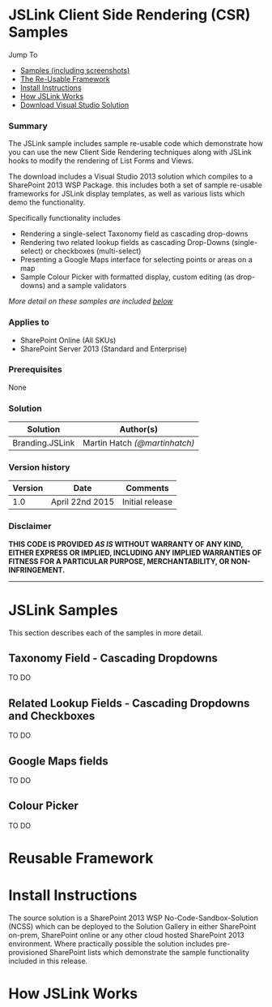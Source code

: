 # JSLink Client Side Rendering (CSR) Samples  #

Jump To
* [Samples (including screenshots)](#jslink-samples)
* [The Re-Usable Framework](#reusable-framework)
* [Install Instructions](#install-instructions)
* [How JSLink Works](#how-jslink-works)
* [Download Visual Studio Solution](../../archive/master.zip)

### Summary ###
The JSLink sample includes sample re-usable code which demonstrate how you can use the new Client Side Rendering techniques along with JSLink hooks to modify the rendering of List Forms and Views.

The download includes a Visual Studio 2013 solution which compiles to a SharePoint 2013 WSP Package. this includes both a set of sample re-usable frameworks for JSLink display templates, as well as various lists which demo the functionality.

Specifically functionality includes

* Rendering a single-select Taxonomy field as cascading drop-downs
* Rendering two related lookup fields as cascading Drop-Downs (single-select) or checkboxes (multi-select)
* Presenting a Google Maps interface for selecting points or areas on a map
* Sample Colour Picker with formatted display, custom editing (as drop-downs) and a sample validators

*More detail on these samples are included [below](#jslink-samples)*

### Applies to ###
-  SharePoint Online (All SKUs)
-  SharePoint Server 2013 (Standard and Enterprise)

### Prerequisites ###
None

### Solution ###
Solution | Author(s)
---------|----------
Branding.JSLink | Martin Hatch *(@martinhatch)*

### Version history ###
Version  | Date | Comments
---------| -----| --------
1.0  | April 22nd 2015 | Initial release

### Disclaimer ###
**THIS CODE IS PROVIDED *AS IS* WITHOUT WARRANTY OF ANY KIND, EITHER EXPRESS OR IMPLIED, INCLUDING ANY IMPLIED WARRANTIES OF FITNESS FOR A PARTICULAR PURPOSE, MERCHANTABILITY, OR NON-INFRINGEMENT.**

----------

# JSLink Samples #
This section describes each of the samples in more detail.

## Taxonomy Field - Cascading Dropdowns ##
TO DO

## Related Lookup Fields - Cascading Dropdowns and Checkboxes ##
TO DO

## Google Maps fields ##
TO DO

## Colour Picker ##
TO DO

# Reusable Framework #

# Install Instructions #

The source solution is a SharePoint 2013 WSP No-Code-Sandbox-Solution (NCSS) which can be deployed to the Solution Gallery in either SharePoint on-prem, SharePoint online or any other cloud hosted SharePoint 2013 environment. Where practically possible the solution includes pre-provisioned SharePoint lists which demonstrate the sample functionality included in this release.  

# How JSLink Works #
